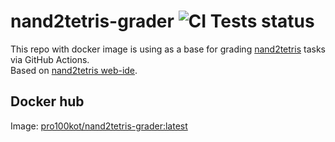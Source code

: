 # nand2tetris-grader ![CI Tests status](https://github.com/kochaika/nand2tetris-grader/actions/workflows/ci.yml/badge.svg)

This repo with docker image is using as a base for grading [nand2tetris](https://www.nand2tetris.org/) tasks via GitHub Actions.  
Based on [nand2tetris web-ide](https://github.com/nand2tetris/web-ide).

## Docker hub
Image: [pro100kot/nand2tetris-grader:latest](https://hub.docker.com/repository/docker/pro100kot/nand2tetris-grader/)
